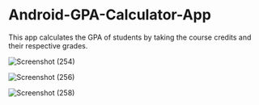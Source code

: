 # Android-GPA-Calculator-App
This app calculates the GPA of students by taking the course credits and their respective grades.

![Screenshot (254)](https://user-images.githubusercontent.com/94324724/202678460-2bb039f2-089e-48c1-9721-ca0e8f38fb35.png)

![Screenshot (256)](https://user-images.githubusercontent.com/94324724/202678539-7574fde0-767c-4c0f-b0be-f116f2b6c81e.png)

![Screenshot (258)](https://user-images.githubusercontent.com/94324724/202678587-9deaf9f7-4398-4b93-8ce3-d7b9560f1f25.png)

